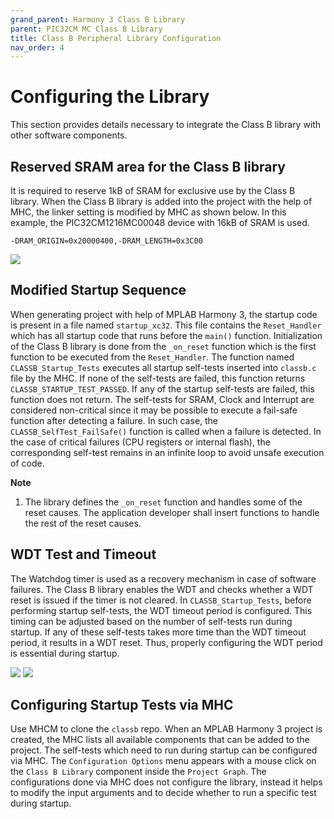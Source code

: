 ```yaml
---
grand_parent: Harmony 3 Class B Library
parent: PIC32CM MC Class B Library
title: Class B Peripheral Library Configuration
nav_order: 4
---
```


# Configuring the Library

This section provides details necessary to integrate the Class B library with other software components.

## Reserved SRAM area for the Class B library

It is required to reserve 1kB of SRAM for exclusive use by the Class B library.
When the Class B library is added into the project with the help of MHC, the linker setting is modified by MHC as shown below.
In this example, the PIC32CM1216MC00048 device with 16kB of SRAM is used.

`-DRAM_ORIGIN=0x20000400,-DRAM_LENGTH=0x3C00`

![](./images/xc32_ld_SRAM_Reserve_pic32cm.png)


## Modified Startup Sequence

When generating project with help of MPLAB Harmony 3, the startup code is present in a file named `startup_xc32`.
This file contains the `Reset_Handler` which has all startup code that runs before the `main()` function.
Initialization of the Class B library is done from the `_on_reset` function which is the first function
to be executed from the `Reset_Handler`. The function named `CLASSB_Startup_Tests` executes all startup self-tests
inserted into `classb.c` file by the MHC. If none of the self-tests are failed, this function returns `CLASSB_STARTUP_TEST_PASSED`.
If any of the startup self-tests are failed, this function does not return.
The self-tests for SRAM, Clock and Interrupt are considered non-critical since it may be possible to execute
a fail-safe function after detecting a failure. In such case, the `CLASSB_SelfTest_FailSafe()` function is
called when a failure is detected. In the case of critical failures (CPU registers or internal flash),
the corresponding self-test remains in an infinite loop to avoid unsafe execution of code.

**Note**
1. The library defines the `_on_reset` function and handles some of the reset causes.
The application developer shall insert functions to handle the rest of the reset causes.


## WDT Test and Timeout

The Watchdog timer is used as a recovery mechanism in case of software failures.
The Class B library enables the WDT and checks whether a WDT reset is issued if the timer is not cleared.
In `CLASSB_Startup_Tests`, before performing startup self-tests, the WDT timeout period is configured.
This timing can be adjusted based on the number of self-tests run during startup.
If any of these self-tests takes more time than the WDT timeout period, it results in a WDT reset.
Thus, properly configuring the WDT period is essential during startup.

![](./images/WDT_STARTUP_A.png)
![](./images/WDT_STARTUP_B.png)

## Configuring Startup Tests via MHC

Use MHCM to clone the `classb` repo. When an MPLAB Harmony 3 project is created, the MHC lists all available
components that can be added to the project. The self-tests which need to run during startup can be configured via MHC.
The `Configuration Options` menu appears with a mouse click on the `Class B Library` component inside
the `Project Graph`. The configurations done via MHC does not configure the library, instead it helps to modify
the input arguments and to decide whether to run a specific test during startup.

